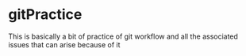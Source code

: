 # gitPractice

This is basically a bit of practice of git workflow and all the
associated issues that can arise because of it